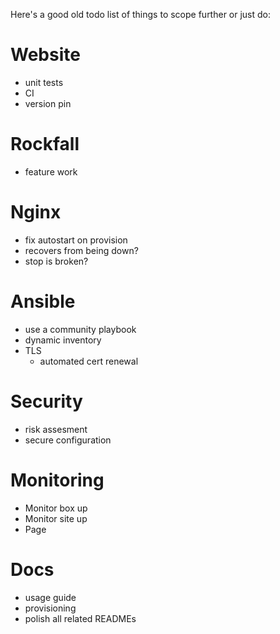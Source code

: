 Here's a good old todo list of things to scope further or just do:

# Website
  - unit tests
  - CI
  - version pin

# Rockfall
  - feature work

# Nginx
  - fix autostart on provision
  - recovers from being down?
  - stop is broken?

# Ansible
  - use a community playbook
  - dynamic inventory
  - TLS
    - automated cert renewal

# Security
  - risk assesment
  - secure configuration

# Monitoring
  - Monitor box up
  - Monitor site up
  - Page

# Docs
  - usage guide
  - provisioning
  - polish all related READMEs
